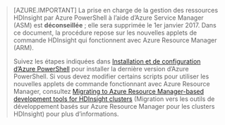 > [AZURE.IMPORTANT] La prise en charge de la gestion des ressources HDInsight par Azure PowerShell à l’aide d’Azure Service Manager (ASM) est __déconseillée__ ; elle sera supprimée le 1er janvier 2017. Dans ce document, la procédure repose sur les nouvelles applets de commande HDInsight qui fonctionnent avec Azure Resource Manager (ARM).
>
> Suivez les étapes indiquées dans [Installation et de configuration d’Azure PowerShell](../articles/powershell-install-configure.md) pour installer la dernière version d’Azure PowerShell. Si vous devez modifier certains scripts pour utiliser les nouvelles applets de commande fonctionnant avec Azure Resource Manager, consultez [Migrating to Azure Resource Manager-based development tools for HDInsight clusters](hdinsight-hadoop-development-using-azure-resource-manager.md) (Migration vers les outils de développement basés sur Azure Resource Manager pour les clusters HDInsight) pour plus d’informations.

<!---HONumber=AcomDC_0504_2016-->